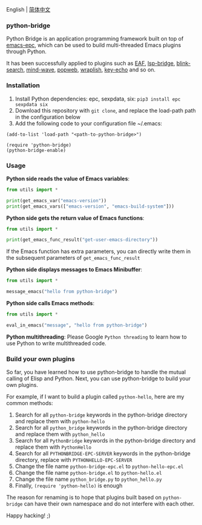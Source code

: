 English | [简体中文](./README.zh-CN.md)

### python-bridge
Python Bridge is an application programming framework built on top of [emacs-epc](https://github.com/kiwanami/emacs-epc), which can be used to build multi-threaded Emacs plugins through Python.

It has been successfully applied to plugins such as [EAF](https://github.com/emacs-eaf/emacs-application-framework), [lsp-bridge](https://github.com/manateelazycat/lsp-bridge), [blink-search](https://github.com/manateelazycat/blink-search/), [mind-wave](https://github.com/manateelazycat/mind-wave/), [popweb](https://github.com/manateelazycat/popweb), [wraplish](https://github.com/manateelazycat/wraplish), [key-echo](https://github.com/manateelazycat/key-echo) and so on.

### Installation
1. Install Python dependencies: epc, sexpdata, six: `pip3 install epc sexpdata six`
2. Download this repository with `git clone`, and replace the load-path path in the configuration below
3. Add the following code to your configuration file ~/.emacs:

```elisp
(add-to-list 'load-path "<path-to-python-bridge>")

(require 'python-bridge)
(python-bridge-enable)
```

### Usage
**Python side reads the value of Emacs variables**:

```python
from utils import *

print(get_emacs_var("emacs-version"))
print(get_emacs_vars(["emacs-version", "emacs-build-system"]))
```

**Python side gets the return value of Emacs functions**:
```python
from utils import *

print(get_emacs_func_result("get-user-emacs-directory"))
```
If the Emacs function has extra parameters, you can directly write them in the subsequent parameters of `get_emacs_func_result`

**Python side displays messages to Emacs Minibuffer**:
```python
from utils import *

message_emacs("hello from python-bridge")
```

**Python side calls Emacs methods**:
```python
from utils import *

eval_in_emacs("message", "hello from python-bridge")
```

**Python multithreading**:
Please Google `Python threading` to learn how to use Python to write multithreaded code.

### Build your own plugins
So far, you have learned how to use python-bridge to handle the mutual calling of Elisp and Python. Next, you can use python-bridge to build your own plugins.

For example, if I want to build a plugin called `python-hello`, here are my common methods:
1. Search for all `python-bridge` keywords in the python-bridge directory and replace them with `python-hello`
2. Search for all `python_bridge` keywords in the python-bridge directory and replace them with `python_hello`
3. Search for all `PythonBridge` keywords in the python-bridge directory and replace them with `PythonHello`
4. Search for all `PYTHONBRIDGE-EPC-SERVER` keywords in the python-bridge directory, replace with `PYTHONHELLO-EPC-SERVER`
5. Change the file name `python-bridge-epc.el` to `python-hello-epc.el`
6. Change the file name `python-bridge.el` to `python-hello.el`
7. Change the file name `python_bridge.py` to `python_hello.py`
8. Finally, `(require 'python-hello)` is enough

The reason for renaming is to hope that plugins built based on `python-bridge` can have their own namespace and do not interfere with each other.

Happy hacking! ;)
